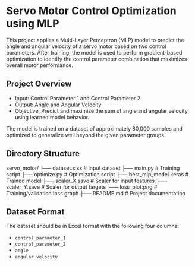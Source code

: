 # Servo Motor Control Optimization using MLP

This project applies a Multi-Layer Perceptron (MLP) model to predict the angle and angular velocity of a servo motor based on two control parameters. After training, the model is used to perform gradient-based optimization to identify the control parameter combination that maximizes overall motor performance.

## Project Overview

- Input: Control Parameter 1 and Control Parameter 2  
- Output: Angle and Angular Velocity  
- Objective: Predict and maximize the sum of angle and angular velocity using learned model behavior.

The model is trained on a dataset of approximately 80,000 samples and optimized to generalize well beyond the given parameter groups.

## Directory Structure

servo_motor/
├── dataset.xlsx # Input dataset
├── main.py # Training script
├── optimize.py # Optimization script
├── best_mlp_model.keras # Trained model
├── scaler_X.save # Scaler for input features
├── scaler_Y.save # Scaler for output targets
├── loss_plot.png # Training/validation loss graph
├── README.md # Project documentation

## Dataset Format

The dataset should be in Excel format with the following four columns:

- `control_parameter_1`  
- `control_parameter_2`  
- `angle`  
- `angular_velocity`
